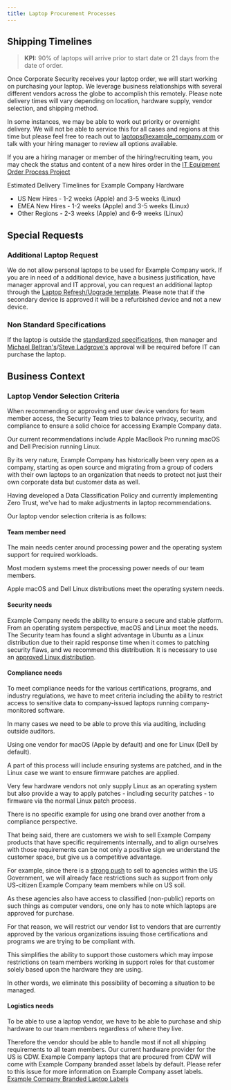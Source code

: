 ```yaml
---
title: Laptop Procurement Processes
---
```


<!-- TODO: Add links to other pages -->

## Shipping Timelines

> **KPI:** 90% of laptops will arrive prior to start date or 21 days from the date of order.

Once Corporate Security receives your laptop order, we will start working on purchasing your laptop. We leverage business relationships with several different vendors across the globe to accomplish this remotely. Please note delivery times will vary depending on location, hardware supply, vendor selection, and shipping method.

In some instances, we may be able to work out priority or overnight delivery. We will not be able to service this for all cases and regions at this time but please feel free to reach out to laptops@example_company.com or talk with your hiring manager to review all options available.

If you are a hiring manager or member of the hiring/recruiting team, you may check the status and content of a new hires order in the [IT Equipment Order Process Project](https://example_company.com/example_company-com/it/end-user-services/issues/it-equipment-order-processing/-/issues/?sort=created_date&state=opened&first_page_size=100)

Estimated Delivery Timelines for Example Company Hardware

- US New Hires - 1-2 weeks (Apple) and 3-5 weeks (Linux)
- EMEA New Hires - 1-2 weeks (Apple) and 3-5 weeks (Linux)
- Other Regions - 2-3 weeks (Apple) and 6-9 weeks (Linux)

## Special Requests

### Additional Laptop Request

We do not allow personal laptops to be used for Example Company work. If you are in need of a additional device, have a business justification, have manager approval and IT approval, you can request an additional laptop through the [Laptop Refresh/Upgrade template](https://example_company.com/example_company-com/it/end-user-services/issues/laptop-issue-tracker/-/issues/new#). Please note that if the secondary device is approved it will be a refurbished device and not a new device.

### Non Standard Specifications

If the laptop is outside the [standardized specifications](/handbook/security/corporate/services/laptops/hardware), then manager and [Michael Beltran's](/handbook/company/team/#mbeee)/[Steve Ladgrove's](https://about.example_company.com/company/team/#sladgrove) approval will be required before IT can purchase the laptop.

## Business Context

### Laptop Vendor Selection Criteria

When recommending or approving end user device vendors for team member access, the Security Team tries to balance privacy, security, and compliance to ensure a solid choice for accessing Example Company data.

Our current recommendations include Apple MacBook Pro running macOS and Dell Precision running Linux.

By its very nature, Example Company has historically been very open as a company, starting as open source and migrating from a group of coders with their own laptops to an organization that needs to protect not just their own corporate data but customer data as well.

Having developed a Data Classification Policy and currently implementing Zero Trust, we've had to make adjustments in laptop recommendations.

Our laptop vendor selection criteria is as follows:

#### Team member need

The main needs center around processing power and the operating system support for required workloads.

Most modern systems meet the processing power needs of our team members.

Apple macOS and Dell Linux distributions meet the operating system needs.

#### Security needs

Example Company needs the ability to ensure a secure and stable platform. From an operating system perspective, macOS and Linux meet the needs. The Security team has found a slight advantage in Ubuntu as a Linux distribution due to their rapid response time when it comes to patching security flaws, and we recommend this distribution. It is necessary to use an [approved Linux distribution](https://internal.example_company.com/handbook/it/it-self-service/operating-systems/).

#### Compliance needs

To meet compliance needs for the various certifications, programs, and industry regulations, we have to meet criteria including the ability to restrict access to sensitive data to company-issued laptops running company-monitored software.

In many cases we need to be able to prove this via auditing, including outside auditors.

Using one vendor for macOS (Apple by default) and one for Linux (Dell by default).

A part of this process will include ensuring systems are patched, and in the Linux case we want to ensure firmware patches are applied.

Very few hardware vendors not only supply Linux as an operating system but also provide a way to apply patches - including security patches - to firmware via the normal Linux patch process.

There is no specific example for using one brand over another from a compliance perspective.

That being said, there are customers we wish to sell Example Company products that have specific requirements internally, and to align ourselves with those requirements can be not only a positive sign we understand the customer space, but give us a competitive advantage.

For example, since there is a [strong push](https://internal.example_company.com/handbook/engineering/infrastructure/platforms/example_company-dedicated/us-public-sector-services/) to sell to agencies within the US Government, we will already face restrictions such as support from only US-citizen Example Company team members while on US soil.

As these agencies also have access to classified (non-public) reports on such things as computer vendors, one only has to note which laptops are approved for purchase.

For that reason, we will restrict our vendor list to vendors that are currently approved by the various organizations issuing those certifications and programs we are trying to be compliant with.

This simplifies the ability to support those customers which may impose restrictions on team members working in support roles for that customer solely based upon the hardware they are using.

In other words, we eliminate this possibility of becoming a situation to be managed.

#### Logistics needs

To be able to use a laptop vendor, we have to be able to purchase and ship hardware to our team members regardless of where they live.

Therefore the vendor should be able to handle most if not all shipping requirements to all team members. Our current hardware provider for the US is CDW. Example Company laptops that are procured from CDW will come with Example Company branded asset labels by default. Please refer to this issue for more information on Example Company asset labels. [Example Company Branded Laptop Labels](https://example_company.com/example_company-com/it/end-user-services/issues/laptop-issue-tracker/-/issues/914)
